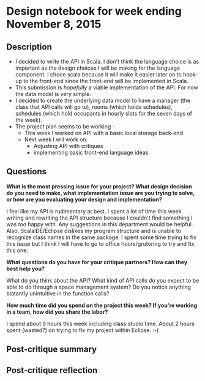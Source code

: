 # Design notebook for week ending November 8, 2015

## Description

* I decided to write the API in Scala. I don't think the language choice is as important as the design choices I will be making for the language component. I choce scala because it will make it easier later on to hook-up to the front-end since the front-end will be implemented in Scala.
* This submission is _hopefully_ a viable implementation of the API. For now the data model is very simple.
* I decided to create the underlying data model to have a manager (the class that API calls will go to), rooms (which holds schedules), schedules (which hold occupants in hourly slots for the seven days of the week).
* The project plan seems to be working - 
  * This week I worked on API with a basic local storage back-end 
  * Next week I will work on: 
    * Adjusting API with critiques
    * implementing basic front-end language ideas

## Questions

**What is the most pressing issue for your project? What design decision do
you need to make, what implementation issue are you trying to solve, or how
are you evaluating your design and implementation?**

I feel like my API is rudimentary at best. I spent a lot of time this week writing and rewriting the API structure because I couldn't find something I was *too* happy with. Any suggestions in this department would be helpful. Also, ScalaIDE/Eclipse dislikes my program structure and is unable to recognize class names in the same package. I spent some time trying to fix this issue but I think I will have to go to office hours/grutoring to try and fix this one.

**What questions do you have for your critique partners? How can they best help
you?**

What do you think about the API?
What kind of API calls do you expect to be able to do through a space management system?
Do you notice anything blatantly unintuitive in the function calls?

**How much time did you spend on the project this week? If you're working in a
team, how did you share the labor?**

I spend about 9 hours this week including class studio time.
About 2 hours spent (wasted?) on trying to fix my project within Eclipse. :-(

## Post-critique summary

## Post-critique reflection
